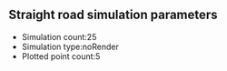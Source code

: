 ## Straight road simulation parameters 

* Simulation count:25
* Simulation type:noRender
* Plotted point count:5